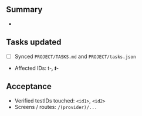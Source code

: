 ## Summary
- <what changed>

## Tasks updated
- [ ] Synced `PROJECT/TASKS.md` and `PROJECT/tasks.json`
- Affected IDs: t-___, t-___

## Acceptance
- Verified testIDs touched: `<id1>`, `<id2>`
- Screens / routes: `/(provider)/...`
